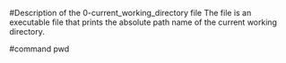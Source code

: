 #Description of the 0-current_working_directory file
The file is an executable file that prints the absolute path name of the current working directory.

#command
pwd

